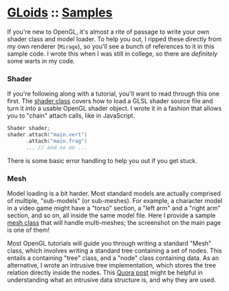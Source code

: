 # [GLoids](https://github.com/Polytonic/GLoids/) :: [Samples](https://github.com/Polytonic/GLoids/tree/master/Samples)

If you're new to OpenGL, it's almost a rite of passage to write your own shader class and model loader. To help you out, I ripped these directly from my own renderer (`Mirage`), so you'll see a bunch of references to it in this sample code. I wrote this when I was still in college, so there are *definitely* some warts in my code.

### Shader

If you're following along with a tutorial, you'll want to read through this one first. The [shader class](https://github.com/Polytonic/GLoids/blob/master/Samples/shader.hpp) covers how to load a GLSL shader source file and turn it into a usable OpenGL shader object. I wrote it in a fashion that allows you to "chain" attach calls, like in JavaScript.

```cpp
Shader shader;
shader.attach("main.vert")
      .attach("main.frag")
      ... // and so on ...
```

There is some basic error handling to help you out if you get stuck.

### Mesh

Model loading is a bit harder. Most standard models are actually comprised of multiple, "sub-models" (or sub-meshes). For example, a character model in a video game might have a "torso" section, a "left arm" and a "right arm" section, and so on, all inside the same model file. Here I provide a sample [mesh class](https://github.com/Polytonic/GLoids/blob/master/Samples/mesh.hpp) that will handle multi-meshes; the screenshot on the main page is one of them!

Most OpenGL tutorials will guide you through writing a standard "Mesh" class, which involves writing a standard tree containing a set of nodes. This entails a containing "tree" class, and a "node" class containing data. As an alternative, I wrote an intrusive tree implementation, which stores the tree relation directly inside the nodes. This [Quora post](http://qr.ae/RFzeSU) might be helpful in understanding what an intrusive data structure is, and why they are used.
